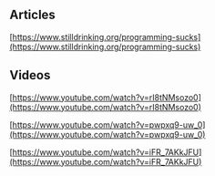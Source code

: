 
## Articles
[https://www.stilldrinking.org/programming-sucks](https://www.stilldrinking.org/programming-sucks)

## Videos
[https://www.youtube.com/watch?v=rI8tNMsozo0](https://www.youtube.com/watch?v=rI8tNMsozo0)

[https://www.youtube.com/watch?v=pwpxq9-uw_0](https://www.youtube.com/watch?v=pwpxq9-uw_0)

[https://www.youtube.com/watch?v=iFR_7AKkJFU](https://www.youtube.com/watch?v=iFR_7AKkJFU)

